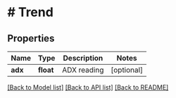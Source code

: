 # # Trend

## Properties

Name | Type | Description | Notes
------------ | ------------- | ------------- | -------------
**adx** | **float** | ADX reading | [optional] 

[[Back to Model list]](../../README.md#documentation-for-models) [[Back to API list]](../../README.md#documentation-for-api-endpoints) [[Back to README]](../../README.md)


